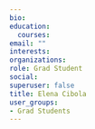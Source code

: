 ```yaml
---
bio: 
education:
  courses:
email: ""
interests:
organizations:
role: Grad Student
social:
superuser: false
title: Elena Cibola
user_groups:
- Grad Students
---
```


